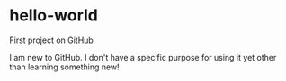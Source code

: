 # hello-world
First project on GitHub

I am new to GitHub. I don't have a specific purpose for using it yet other than learning something new!
